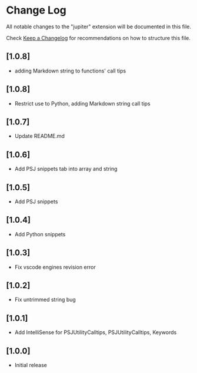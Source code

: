 # Change Log

All notable changes to the "jupiter" extension will be documented in this file.

Check [Keep a Changelog](http://keepachangelog.com/) for recommendations on how to structure this file.

## [1.0.8]

- adding Markdown string to functions' call tips

## [1.0.8]

- Restrict use to Python, adding Markdown string call tips

## [1.0.7]

- Update README.md

## [1.0.6]

- Add PSJ snippets tab into array and string

## [1.0.5]

- Add PSJ snippets

## [1.0.4]

- Add Python snippets

## [1.0.3]

- Fix vscode engines revision error

## [1.0.2]

- Fix untrimmed string bug

## [1.0.1]

- Add IntelliSense for PSJUtilityCalltips, PSJUtilityCalltips, Keywords

## [1.0.0]

- Initial release
